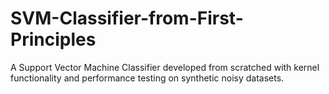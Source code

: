 # SVM-Classifier-from-First-Principles
A Support Vector Machine Classifier developed from scratched with kernel functionality and performance testing on synthetic noisy datasets.
